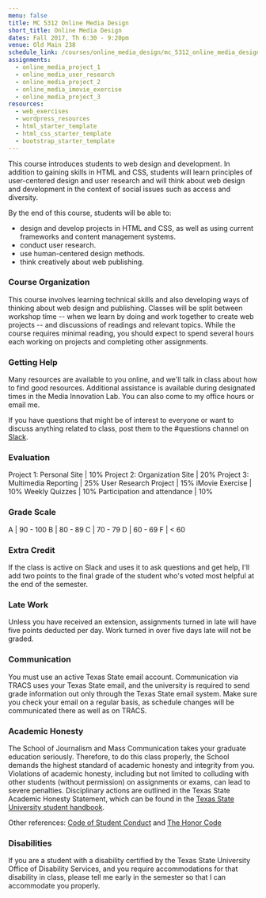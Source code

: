 ```yaml
---
menu: false
title: MC 5312 Online Media Design
short_title: Online Media Design
dates: Fall 2017, Th 6:30 - 9:20pm
venue: Old Main 238
schedule_link: /courses/online_media_design/mc_5312_online_media_design_schedule_fall2017.html
assignments:
  - online_media_project_1
  - online_media_user_research
  - online_media_project_2
  - online_media_imovie_exercise
  - online_media_project_3
resources:
  - web_exercises
  - wordpress_resources
  - html_starter_template
  - html_css_starter_template
  - bootstrap_starter_template
---
```


This course introduces students to web design and development. In addition to gaining skills in HTML and CSS, students will learn principles of user-centered design and user research and will think about web design and development in the context of social issues such as access and diversity.

By the end of this course, students will be able to:

- design and develop projects in HTML and CSS, as well as using current frameworks and content management systems.
- conduct user research.
- use human-centered design methods.
- think creatively about web publishing.

### Course Organization

This course involves learning technical skills and also developing ways of thinking about web design and publishing. Classes will be split between workshop time -- when we learn by doing and work together to create web projects -- and discussions of readings and relevant topics. While the course requires minimal reading, you should expect to spend several hours each working on projects and completing other assignments.

### Getting Help

Many resources are available to you online, and we'll talk in class about how to find good resources. Additional assistance is available during designated times in the Media Innovation Lab. You can also come to my office hours or email me.

If you have questions that might be of interest to everyone or want to discuss anything related to class, post them to the #questions channel on  [Slack](https://mc5312fall2017.slack.com).

### Evaluation

Project 1: Personal Site | 10%
Project 2: Organization Site | 20%
Project 3: Multimedia Reporting | 25%
User Research Project | 15%
iMovie Exercise | 10%
Weekly Quizzes | 10%
Participation and attendance | 10%

### Grade Scale

A | 90 - 100
B | 80 - 89
C | 70 - 79
D | 60 - 69
F | < 60

### Extra Credit

If the class is active on Slack and uses it to ask questions and get help, I'll add two points to the final grade of the student who's voted most helpful at the end of the semester.

### Late Work

Unless you have received an extension, assignments turned in late will have five points deducted per day. Work turned in over five days late will not be graded.

### Communication

You must use an active Texas State email account. Communication via TRACS uses your Texas State email, and the university is required to send grade information out only through the Texas State email system. Make sure you check your email on a regular basis, as schedule changes will be communicated there as well as on TRACS.

### Academic Honesty

The School of Journalism and Mass Communication takes your graduate education seriously. Therefore, to do this class properly, the School demands the highest standard of academic honesty and integrity from you. Violations of academic honesty, including but not limited to colluding with other students (without permission) on assignments or exams, can lead to severe penalties. Disciplinary actions are outlined in the Texas State Academic Honesty Statement, which can be found in the [Texas State University student handbook](http://www.dos.txstate.edu/handbook.html).

Other references: [Code of Student Conduct](http://www.dos.txstate.edu/handbook/rules/cosc.html) and [The Honor Code](http://www.txstate.edu/honorcodecouncil/Academic-Integrity.html)

### Disabilities

If you are a student with a disability certified by the Texas State University Office of Disability Services, and you require accommodations for that disability in class, please tell me early in the semester so that I can accommodate you properly.
